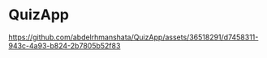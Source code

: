 # QuizApp


 
https://github.com/abdelrhmanshata/QuizApp/assets/36518291/d7458311-943c-4a93-b824-2b7805b52f83

